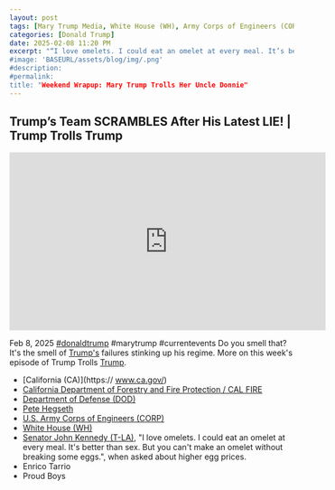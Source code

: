 ```yaml
---
layout: post
tags: [Mary Trump Media, White House (WH), Army Corps of Engineers (CORP), California (CA), CalFire, egg prices, US Department of Agriculture (USDA), Department of Defense (DOD), Pete Hegseth, John Kennedy (T-LA), Proud Boys, Enrico Tarrio, politics]
categories: [Donald Trump]
date: 2025-02-08 11:20 PM
excerpt: "“I love omelets. I could eat an omelet at every meal. It’s better than sex. But you can’t make an omelet without breaking some eggs.” – Senator John Kennedy (T-LA)
#image: 'BASEURL/assets/blog/img/.png'
#description:
#permalink:
title: "Weekend Wrapup: Mary Trump Trolls Her Uncle Donnie"
---
```



## Trump’s Team SCRAMBLES After His Latest LIE! | Trump Trolls Trump

<iframe width="560" height="315" src="https://www.youtube.com/embed/Ib9fwXLZTRE?si=mc_Bq7Ih0aujgV1g" title="YouTube video player" frameborder="0" allow="accelerometer; autoplay; clipboard-write; encrypted-media; gyroscope; picture-in-picture; web-share" referrerpolicy="strict-origin-when-cross-origin" allowfullscreen></iframe>

Feb 8, 2025  [#donaldtrump](https://www.whitehouse.gov/) #marytrump #currentevents
Do you smell that? It's the smell of [Trump's](https://www.whitehouse.gov/) failures stinking up his regime. More on this week's episode of Trump Trolls [Trump](https://www.whitehouse.gov/). 

- [California (CA)](https:// www.ca.gov/)
- [California Department of Forestry and Fire Protection / CAL FIRE](https://www.fire.ca.gov/)
- [Department of Defense (DOD)](https://www.defense.gov/)
- [Pete Hegseth](https://www.defense.gov/About/Secretary-of-Defense/)
- [U.S. Army Corps of Engineers (CORP)](http://www.usace.army.mil/)
- [White House (WH)](https://www.whitehouse.gov/)
- [Senator John Kennedy (T-LA)](https://www.kennedy.senate.gov/), "I love omelets. I could eat an omelet at every meal. It's better than sex. But you can't make an omelet without breaking some eggs.", when asked about higher egg prices. 
- Enrico Tarrio 
- Proud Boys
